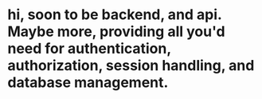 # hi, soon to be backend, and api. Maybe more, providing all you'd need for authentication, authorization, session handling, and database management.
